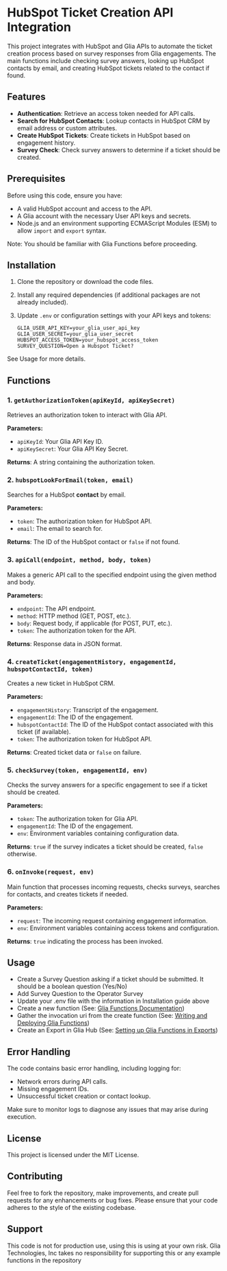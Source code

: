 # HubSpot Ticket Creation API Integration

This project integrates with HubSpot and Glia APIs to automate the ticket creation process based on survey responses from Glia engagements. The main functions include checking survey answers, looking up HubSpot contacts by email, and creating HubSpot tickets related to the contact if found.

## Features

- **Authentication**: Retrieve an access token needed for API calls.
- **Search for HubSpot Contacts**: Lookup contacts in HubSpot CRM by email address or custom attributes.
- **Create HubSpot Tickets**: Create tickets in HubSpot based on engagement history.
- **Survey Check**: Check survey answers to determine if a ticket should be created.

## Prerequisites

Before using this code, ensure you have:

- A valid HubSpot account and access to the API.
- A Glia account with the necessary User API keys and secrets.
- Node.js and an environment supporting ECMAScript Modules (ESM) to allow `import` and `export` syntax.

Note: You should be familiar with Glia Functions before proceeding. 

## Installation

1. Clone the repository or download the code files.
2. Install any required dependencies (if additional packages are not already included).
3. Update `.env` or configuration settings with your API keys and tokens:

   ```plaintext
   GLIA_USER_API_KEY=your_glia_user_api_key
   GLIA_USER_SECRET=your_glia_user_secret
   HUBSPOT_ACCESS_TOKEN=your_hubspot_access_token
   SURVEY_QUESTION=Open a Hubspot Ticket?
   ```

See Usage for more details.

## Functions

### 1. `getAuthorizationToken(apiKeyId, apiKeySecret)`

Retrieves an authorization token to interact with Glia API.

**Parameters:**

- `apiKeyId`: Your Glia API Key ID.
- `apiKeySecret`: Your Glia API Key Secret.

**Returns**: A string containing the authorization token.

### 2. `hubspotLookForEmail(token, email)`

Searches for a HubSpot <strong>contact</strong> by email.

**Parameters:**

- `token`: The authorization token for HubSpot API.
- `email`: The email to search for.

**Returns**: The ID of the HubSpot contact or `false` if not found.

### 3. `apiCall(endpoint, method, body, token)`

Makes a generic API call to the specified endpoint using the given method and body.

**Parameters:**

- `endpoint`: The API endpoint.
- `method`: HTTP method (GET, POST, etc.).
- `body`: Request body, if applicable (for POST, PUT, etc.).
- `token`: The authorization token for the API.

**Returns**: Response data in JSON format.

### 4. `createTicket(engagementHistory, engagementId, hubspotContactId, token)`

Creates a new ticket in HubSpot CRM.

**Parameters:**

- `engagementHistory`: Transcript of the engagement.
- `engagementId`: The ID of the engagement.
- `hubspotContactId`: The ID of the HubSpot contact associated with this ticket (if available).
- `token`: The authorization token for HubSpot API.

**Returns**: Created ticket data or `false` on failure.

### 5. `checkSurvey(token, engagementId, env)`

Checks the survey answers for a specific engagement to see if a ticket should be created.

**Parameters:**

- `token`: The authorization token for Glia API.
- `engagementId`: The ID of the engagement.
- `env`: Environment variables containing configuration data.

**Returns**: `true` if the survey indicates a ticket should be created, `false` otherwise.

### 6. `onInvoke(request, env)`

Main function that processes incoming requests, checks surveys, searches for contacts, and creates tickets if needed.

**Parameters:**

- `request`: The incoming request containing engagement information.
- `env`: Environment variables containing access tokens and configuration.

**Returns**: `true` indicating the process has been invoked.

## Usage

- Create a Survey Question asking if a ticket should be submitted. It should be a boolean question (Yes/No)
- Add Survey Question to the Operator Survey
- Update your .env file with the information in Installation guide above
- Create a new function (See: <a href="https://docs.glia.com/glia-dev/docs/glia-functions">Glia Functions Documentation</a>)
- Gather the invocation uri from the create function (See: <a href="https://docs.glia.com/glia-how-to/docs/writing-and-deploying-glia-functions">Writing and Deploying Glia Functions</a>)
- Create an Export in Glia Hub (See: <a href="https://docs.glia.com/glia-how-to/docs/connecting-glia-functions-to-exports#step-3-configure-an-export">Setting up Glia Functions in Exports</a>)


## Error Handling

The code contains basic error handling, including logging for:

- Network errors during API calls.
- Missing engagement IDs.
- Unsuccessful ticket creation or contact lookup.

Make sure to monitor logs to diagnose any issues that may arise during execution.

## License

This project is licensed under the MIT License.

## Contributing

Feel free to fork the repository, make improvements, and create pull requests for any enhancements or bug fixes. Please ensure that your code adheres to the style of the existing codebase.

## Support

This code is not for production use, using this is using at your own risk. Glia Technologies, Inc takes no responsibility for supporting this or any example functions in the repository